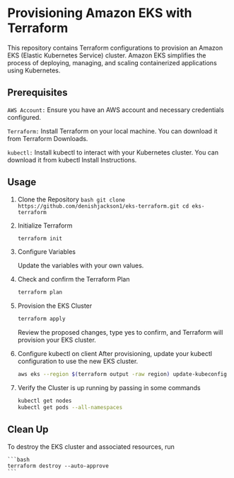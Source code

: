 # Provisioning Amazon EKS with Terraform
This repository contains Terraform configurations to provision an Amazon EKS (Elastic Kubernetes Service) cluster. Amazon EKS simplifies the process of deploying, managing, and scaling containerized applications using Kubernetes.

## Prerequisites
   `AWS Account:` Ensure you have an AWS account and necessary credentials configured.

   `Terraform:` Install Terraform on your local machine. You can download it from Terraform Downloads.

   `kubectl:` Install kubectl to interact with your Kubernetes cluster. You can download it from kubectl Install Instructions.

## Usage
   1. Clone the Repository
    ```bash
    git clone https://github.com/denishjackson1/eks-terraform.git
    cd eks-terraform
    ```
   2. Initialize Terraform
       ```bash
       terraform init
       ```
   3. Configure Variables

        Update the variables with your own values.

   4. Check and confirm the Terraform Plan

       ```bash
       terraform plan
       ```

   4. Provision the EKS Cluster
       ```bash
       terraform apply
       ```
       Review the proposed changes, type yes to confirm, and Terraform will provision your EKS cluster.

   5. Configure kubectl on client
       After provisioning, update your kubectl configuration to use the new EKS cluster.

       ```bash
       aws eks --region $(terraform output -raw region) update-kubeconfig --name $(terraform output -raw cluster_name)
       ```
   6. Verify the Cluster is up running by passing in some commands
       ```bash
       kubectl get nodes
       kubectl get pods --all-namespaces
       ```
## Clean Up
   To destroy the EKS cluster and associated resources, run

    ```bash
    terraform destroy --auto-approve
    ```